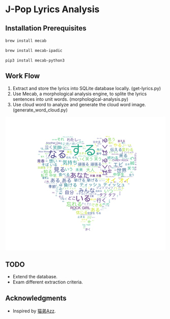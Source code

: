 # J-Pop Lyrics Analysis

## Installation Prerequisites

`brew install mecab`

`brew install mecab-ipadic`

`pip3 install mecab-python3`

## Work Flow

1. Extract and store the lyrics into SQLite database locally. (get-lyrics.py)
2. Use Mecab, a morphological analysis engine, to splite the lyrics sentences into unit words. (morphological-analysis.py)
3. Use cloud word to analyze and generate the cloud word image. (generate_word_cloud.py)

![word cloud sample](https://raw.githubusercontent.com/IvanWoo/jpop-lyrics-analysis/master/word_cloud_sample.png)

## TODO

- Extend the database.
- Exam different extraction criteria.

## Acknowledgments

- Inspired by [猫弟Azz](https://www.douban.com/note/630489583/).